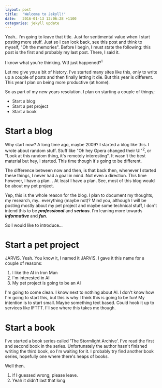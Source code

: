 ```yaml
---
layout: post
title:  "Welcome to Jekyll!"
date:   2016-01-13 12:06:28 +1100
categories: jekyll update
---
```

Yeah.. I'm going to leave that title. Just for sentimental value when I start posting more stuff. Just so I can look back, see this post and think to myself, "Oh the memories". Before I begin, I must state the following: this post is the first and probably my last post. There, I said it.

I know what you're thinking. Wtf just happened?<sup>1</sup>

Let me give you a bit of history. I've started many sites like this, only to write up a couple of posts and then finally letting it die. But this year is different. This year I plan on being more productive (at home).

So as part of my new years resolution. I plan on starting a couple of things;

- Start a blog
- Start a pet project
- Start a book

# Start a blog
Why start now? A long time ago, maybe 2009? I started a blog like this. I wrote about random stuff. Stuff like "Oh hey Opera changed their UI"<sup>2</sup>, or "Look at this random thing, it's remotely interesting". It wasn't the best material but hey, I started. This time though it's going to be different.

The difference between now and then, is that back then, whenever I started these things, I never had a goal in mind. Not even a direction. This time however, I have a plan. . At least I have a plan. See, most of this blog would be about my pet project.

Yep, this is the whole reason for the blog. I plan to document my thoughts, my research, my.. everything (maybe not)? Mind you, although I will be posting mostly about my pet project and maybe some technical stuff, I don't intend this to be _**professional**_ and _**serious**_. I'm leaning more towards _**informative**_ and _**fun**_.

So I would like to introduce...

# Start a pet project
JARVIS. Yeah. You know it, I named it JARVIS. I gave it this name for a couple of reasons:

  1. I like the AI in Iron Man
  2. I'm interested in AI
  3. My pet project is going to be an AI

I'm going to come clean. I know next to nothing about AI. I don't know how I'm going to start this, but this is why I think this is going to be fun! My intention is to start small. Maybe something text based. Could hook it up to services like IFTTT. I'll see where this takes me though.

# Start a book
I've started a book series called 'The Stormlight Archive'. I've read the first and second book in the series. Unfortunately the author hasn't finished writing the third book, so I'm waiting for it. I probably try find another book series, hopefully one where there's heaps of books.

Well then. 

<sub><sup>
1. If I guessed wrong, please leave. <br/>
2. Yeah it didn't last that long
</sup></sub>
